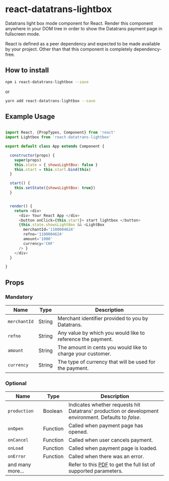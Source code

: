# react-datatrans-lightbox
Datatrans light box mode component for React.
Render this component anywhere in your DOM tree in order to show the Datatrans payment page in fullscreen mode.

React is defined as a peer dependency and expected to be made available by your project. Other than that this component is completely dependency-free.

## How to install

```bash
npm i react-datatrans-lightbox --save
```

or

```bash
yarn add react-datatrans-lightbox --save
```

## Example Usage
```javascript

import React, {PropTypes, Component} from 'react'
import Lightbox from 'react-datatrans-lightbox'

export default class App extends Component {

  constructor(props) {
    super(props)
    this.state = { showsLightBox: false }
    this.start = this.start.bind(this)
  }

  start() {
    this.setState({showsLightBox: true})
  }


  render() {
    return <div>
      <div> Your React App </div>
      <button onClick={this.start}> start lightbox </button>
      {this.state.showsLightBox && <LightBox
        merchantId='1100004624'
        refno='1100004624'
        amount='1000'
        currency='CHF'
      /> }
    </div>
  }

}

```

## Props

### Mandatory
Name | Type | Description
-----|------|-----
```merchantId``` | String | Merchant identifier provided to you by Datatrans.
```refno``` | String | Any value by which you would like to reference the payment.
```amount``` | String |The amount in cents you would like to charge your customer.
```currency``` | String | The type of currency that will be used for the payment.

### Optional
Name | Type |Description
-----|------|---------
```production``` | Boolean | Indicates whether requests hit Datatrans' production or development environment. Defaults to *false*. 
```onOpen``` | Function | Called when payment page has opened.
```onCancel``` | Function | Called when user cancels payment.
```onLoad``` | Function | Called when payment page is loaded.
```onError``` | Function | Called when there was an error.
and many more... | | Refer to this [PDF](https://pilot.datatrans.biz/showcase/doc/Technical_Implementation_Guide.pdf) to get the full list of supported parameters.



